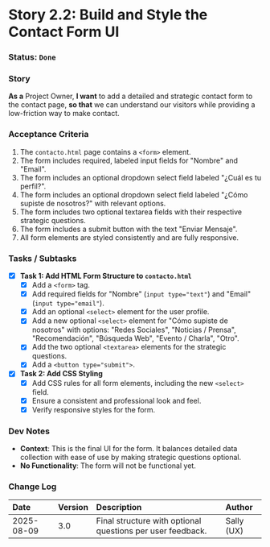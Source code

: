 # Story 2.2: Build and Style the Contact Form UI

### **Status**: `Done`

### **Story**
**As a** Project Owner, **I want** to add a detailed and strategic contact form to the contact page, **so that** we can understand our visitors while providing a low-friction way to make contact.

### **Acceptance Criteria**
1.  The `contacto.html` page contains a `<form>` element.
2.  The form includes required, labeled input fields for "Nombre" and "Email".
3.  The form includes an optional dropdown select field labeled "¿Cuál es tu perfil?".
4.  The form includes an optional dropdown select field labeled "¿Cómo supiste de nosotros?" with relevant options.
5.  The form includes two optional textarea fields with their respective strategic questions.
6.  The form includes a submit button with the text "Enviar Mensaje".
7.  All form elements are styled consistently and are fully responsive.

### **Tasks / Subtasks**
* [x] **Task 1: Add HTML Form Structure to `contacto.html`**
    * [x] Add a `<form>` tag.
    * [x] Add required fields for "Nombre" (`input type="text"`) and "Email" (`input type="email"`).
    * [x] Add an optional `<select>` element for the user profile.
    * [x] Add a new optional `<select>` element for "Cómo supiste de nosotros" with options: "Redes Sociales", "Noticias / Prensa", "Recomendación", "Búsqueda Web", "Evento / Charla", "Otro".
    * [x] Add the two optional `<textarea>` elements for the strategic questions.
    * [x] Add a `<button type="submit">`.
* [x] **Task 2: Add CSS Styling**
    * [x] Add CSS rules for all form elements, including the new `<select>` field.
    * [x] Ensure a consistent and professional look and feel.
    * [x] Verify responsive styles for the form.

### **Dev Notes**
* **Context**: This is the final UI for the form. It balances detailed data collection with ease of use by making strategic questions optional.
* **No Functionality**: The form will not be functional yet.

### **Change Log**
| Date | Version | Description | Author |
| :--- | :--- | :--- | :--- |
| 2025-08-09 | 3.0 | Final structure with optional questions per user feedback. | Sally (UX) |